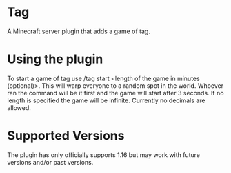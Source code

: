 # Tag
 A Minecraft server plugin that adds a game of tag.
 

# Using the plugin
To start a game of tag use /tag start <length of the game in minutes (optional)>.
This will warp everyone to a random spot in the world. Whoever ran the command will be it first and the game will start after 3 seconds.
If no length is specified the game will be infinite. Currently no decimals are allowed.

# Supported Versions
The plugin has only officially supports 1.16 but may work with future versions and/or past versions.
